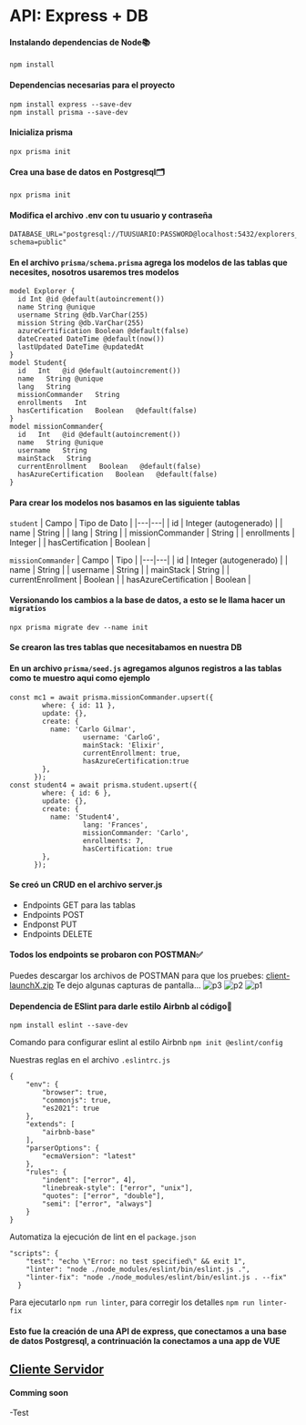 # API: Express + DB 

#### Instalando dependencias de Node📚
```
npm install
```
#### Dependencias necesarias para el proyecto
```
npm install express --save-dev
npm install prisma --save-dev
```

#### Inicializa prisma
`npx prisma init`

#### Crea una base de datos en Postgresql🗂
`npx prisma init`

#### Modifica el archivo .env con tu usuario y contraseña
```
DATABASE_URL="postgresql://TUUSUARIO:PASSWORD@localhost:5432/explorers_api?schema=public"
```

#### En el archivo `prisma/schema.prisma` agrega los modelos de las tablas que necesites, nosotros usaremos tres modelos

```
model Explorer {
  id Int @id @default(autoincrement())
  name String @unique
  username String @db.VarChar(255)
  mission String @db.VarChar(255)
  azureCertification Boolean @default(false)
  dateCreated DateTime @default(now())
  lastUpdated DateTime @updatedAt
}
model Student{
  id   Int   @id @default(autoincrement())
  name   String @unique
  lang   String
  missionCommander   String
  enrollments   Int
  hasCertification   Boolean   @default(false)  
}
model missionCommander{
  id   Int   @id @default(autoincrement())
  name   String @unique
  username   String
  mainStack   String
  currentEnrollment   Boolean   @default(false)
  hasAzureCertification   Boolean   @default(false)
}
```

#### Para crear los modelos nos basamos en las siguiente tablas
`student`
| Campo | Tipo de Dato |
|---|---|
| id | Integer (autogenerado) |
| name | String |
| lang | String |
| missionCommander | String |
| enrollments | Integer |
| hasCertification | Boolean |

`missionCommander`
| Campo | Tipo |
|---|---|
| id | Integer (autogenerado) |
| name | String |
| username | String |
| mainStack | String |
| currentEnrollment | Boolean |
| hasAzureCertification | Boolean |
#### Versionando los cambios a la base de datos, a esto se le llama hacer un `migratios`

```
npx prisma migrate dev --name init
```

#### Se crearon las tres tablas que necesitabamos en nuestra DB

#### En un archivo `prisma/seed.js` agregamos algunos registros a las tablas como te muestro aqui como ejemplo

```
const mc1 = await prisma.missionCommander.upsert({
        where: { id: 11 },
        update: {},
        create: {
          name: 'Carlo Gilmar',
                  username: 'CarloG',
                  mainStack: 'Elixir',
                  currentEnrollment: true,
                  hasAzureCertification:true
        },
      });
const student4 = await prisma.student.upsert({
        where: { id: 6 },
        update: {},
        create: {
          name: 'Student4',
                  lang: 'Frances',
                  missionCommander: 'Carlo',
                  enrollments: 7,
                  hasCertification: true 
        },
      });
```

#### Se creó un CRUD en el archivo server.js
- Endpoints GET para las tablas
- Endpoints POST
- Endponst PUT
- Endpoints DELETE

#### Todos los endpoints se probaron con POSTMAN✅

Puedes descargar los archivos de POSTMAN para que los pruebes: [client-launchX.zip](https://github.com/UlisesOrnelasR/PrismaDB/files/8766621/client-launchX.zip)
Te dejo algunas capturas de pantalla...
![p3](https://user-images.githubusercontent.com/99143567/170145666-c5ffe8cb-c78b-40c1-a6f1-1b9eb1615ca4.JPG)
![p2](https://user-images.githubusercontent.com/99143567/170145806-392ee494-3cc8-43e5-a0cf-934e7ab48c26.JPG)
![p1](https://user-images.githubusercontent.com/99143567/170145816-d4b57dc2-0e08-4ee0-8774-47f0c2e2ec72.JPG)

#### Dependencia de ESlint para darle estilo Airbnb al código🤵
`npm install eslint --save-dev`

Comando para configurar eslint al estilo Airbnb
`npm init @eslint/config`

Nuestras reglas en el archivo `.eslintrc.js`
```
{
    "env": {
        "browser": true,
        "commonjs": true,
        "es2021": true
    },
    "extends": [
        "airbnb-base"
    ],
    "parserOptions": {
        "ecmaVersion": "latest"
    },
    "rules": {
        "indent": ["error", 4],
        "linebreak-style": ["error", "unix"],
        "quotes": ["error", "double"],
        "semi": ["error", "always"]
    }
}
```
Automatiza la ejecución de lint en el `package.json`
```
"scripts": {
    "test": "echo \"Error: no test specified\" && exit 1",
    "linter": "node ./node_modules/eslint/bin/eslint.js .",
    "linter-fix": "node ./node_modules/eslint/bin/eslint.js . --fix"
  }
```
Para ejecutarlo `npm run linter`, para corregir los detalles `npm run linter-fix`

#### Esto fue la creación de una API de express, que conectamos a una base de datos Postgresql, a contrinuación la conectamos a una app de VUE 
## [Cliente Servidor](https://github.com/UlisesOrnelasR/client-launchx)
#### Comming soon
-Test

